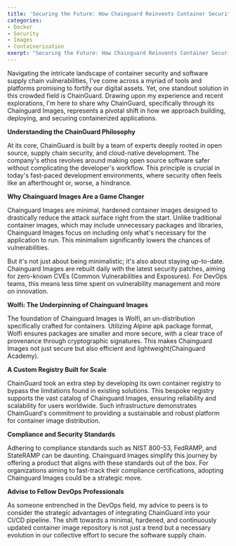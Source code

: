 ```yaml
---
title: 'Securing the Future: How Chainguard Reinvents Container Security for DevOps'
categories:
- Docker
- Security
- Images
- Containerisation
exerpt: "Securing the Future: How Chainguard Reinvents Container Security for DevOps"
---
```


Navigating the intricate landscape of container security and software supply chain vulnerabilities, I've come across a myriad of tools and platforms promising to fortify our digital assets. Yet, one standout solution in this crowded field is ChainGuard. Drawing upon my experience and recent explorations, I'm here to share why ChainGuard, specifically through its Chainguard Images, represents a pivotal shift in how we approach building, deploying, and securing containerized applications.

**Understanding the ChainGuard Philosophy**

At its core, ChainGuard is built by a team of experts deeply rooted in open source, supply chain security, and cloud-native development. The company's ethos revolves around making open source software safer without complicating the developer's workflow​​. This principle is crucial in today's fast-paced development environments, where security often feels like an afterthought or, worse, a hindrance.

**Why Chainguard Images Are a Game Changer**

Chainguard Images are minimal, hardened container images designed to drastically reduce the attack surface right from the start. Unlike traditional container images, which may include unnecessary packages and libraries, Chainguard Images focus on including only what's necessary for the application to run. This minimalism significantly lowers the chances of vulnerabilities.

But it's not just about being minimalistic; it's also about staying up-to-date. Chainguard Images are rebuilt daily with the latest security patches, aiming for zero-known CVEs (Common Vulnerabilities and Exposures). For DevOps teams, this means less time spent on vulnerability management and more on innovation​​.

**Wolfi: The Underpinning of Chainguard Images**

The foundation of Chainguard Images is Wolfi, an un-distribution specifically crafted for containers. Utilizing Alpine apk package format, Wolfi ensures packages are smaller and more secure, with a clear trace of provenance through cryptographic signatures. This makes Chainguard Images not just secure but also efficient and lightweight​ (Chainguard Academy)​.

**A Custom Registry Built for Scale**

ChainGuard took an extra step by developing its own container registry to bypass the limitations found in existing solutions. This bespoke registry supports the vast catalog of Chainguard Images, ensuring reliability and scalability for users worldwide. Such infrastructure demonstrates ChainGuard's commitment to providing a sustainable and robust platform for container image distribution​​.

**Compliance and Security Standards**

Adhering to compliance standards such as NIST 800-53, FedRAMP, and StateRAMP can be daunting. Chainguard Images simplify this journey by offering a product that aligns with these standards out of the box. For organizations aiming to fast-track their compliance certifications, adopting Chainguard Images could be a strategic move​​.

**Advise to Fellow DevOps Professionals**

As someone entrenched in the DevOps field, my advice to peers is to consider the strategic advantages of integrating ChainGuard into your CI/CD pipeline. The shift towards a minimal, hardened, and continuously updated container image repository is not just a trend but a necessary evolution in our collective effort to secure the software supply chain.
